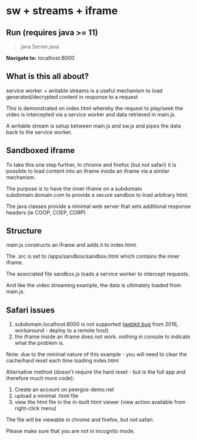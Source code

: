 # sw + streams + iframe

## Run (requires java >= 11)
> java Server.java

**Navigate to:** 
localhost:8000

## What is this all about?

service worker + writable streams is a useful mechanism to load generated/decrypted content in response to a request

This is demonstrated on index.html whereby the request to play/seek the video is intercepted via a service worker and data retrieved in main.js.

A writable stream is setup between main.js and sw.js and pipes the data back to the service worker. 


## Sandboxed iframe

To take this one step further, In chrome and firefox (but not safari) it is possible to load content into an iframe inside an iframe via a similar mechanism.

The purpose is to have the inner iframe on a subdomain subdomain.domain.com to provide a secure sandbox to load arbitrary html.

The java classes provide a minimal web server that sets additional response headers (ie COOP, COEP, CORP)


## Structure

main.js constructs an iframe and adds it to index.html.

The .src is set to /apps/sandbox/sandbox.html which contains the inner iframe.

The associated file sandbox.js loads a service worker to intercept requests.

And like the video streaming example, the data is ultimately loaded from main.js.

## Safari issues

1. subdomain.localhost:8000 is not supported ([webkit bug](https://bugs.webkit.org/show_bug.cgi?id=160504) from 2016, workaround - deploy to a remote host)
2. the iframe inside an iframe does not work. nothing in console to indicate what the problem is.

Note: due to the minimal nature of this example - you will need to clear the cache/hard reset each time loading index.html


Alternative method (doesn't require the hard reset - but is the full app and therefore much more code):

1. Create an account on peergos-demo.net
2. upload a minimal .html file
3. view the html file in the in-built html viewer (view action available from right-click menu)

The file will be viewable in chrome and firefox, but not safari.

Please make sure that you are not in incognito mode.

